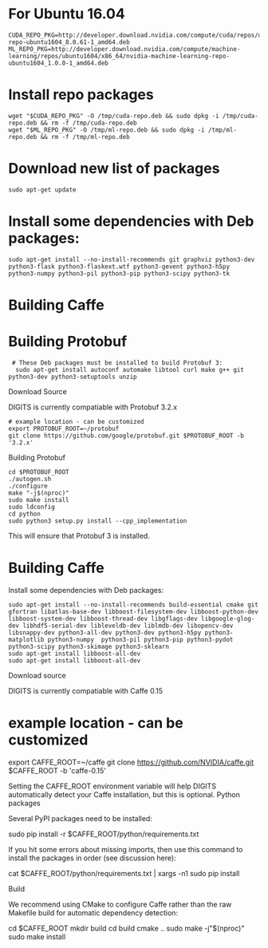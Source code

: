
# For Ubuntu 16.04
```
CUDA_REPO_PKG=http://developer.download.nvidia.com/compute/cuda/repos/ubuntu1604/x86_64/cuda-repo-ubuntu1604_8.0.61-1_amd64.deb
ML_REPO_PKG=http://developer.download.nvidia.com/compute/machine-learning/repos/ubuntu1604/x86_64/nvidia-machine-learning-repo-ubuntu1604_1.0.0-1_amd64.deb
```
# Install repo packages
```
wget "$CUDA_REPO_PKG" -O /tmp/cuda-repo.deb && sudo dpkg -i /tmp/cuda-repo.deb && rm -f /tmp/cuda-repo.deb
wget "$ML_REPO_PKG" -O /tmp/ml-repo.deb && sudo dpkg -i /tmp/ml-repo.deb && rm -f /tmp/ml-repo.deb
```
# Download new list of packages
```
sudo apt-get update
```
# Install some dependencies with Deb packages:
```
sudo apt-get install --no-install-recommends git graphviz python3-dev python3-flask python3-flaskext.wtf python3-gevent python3-h5py python3-numpy python3-pil python3-pip python3-scipy python3-tk
```
# Building Caffe

# Building Protobuf
```
 # These Deb packages must be installed to build Protobuf 3: 
  sudo apt-get install autoconf automake libtool curl make g++ git python3-dev python3-setuptools unzip
```  
Download Source

DIGITS is currently compatiable with Protobuf 3.2.x

```
# example location - can be customized
export PROTOBUF_ROOT=~/protobuf
git clone https://github.com/google/protobuf.git $PROTOBUF_ROOT -b '3.2.x'
```
Building Protobuf
```
cd $PROTOBUF_ROOT
./autogen.sh
./configure
make "-j$(nproc)"
sudo make install
sudo ldconfig
cd python
sudo python3 setup.py install --cpp_implementation
```
This will ensure that Protobuf 3 is installed.
# Building Caffe
Install some dependencies with Deb packages:
```
sudo apt-get install --no-install-recommends build-essential cmake git gfortran libatlas-base-dev libboost-filesystem-dev libboost-python-dev libboost-system-dev libboost-thread-dev libgflags-dev libgoogle-glog-dev libhdf5-serial-dev libleveldb-dev liblmdb-dev libopencv-dev libsnappy-dev python3-all-dev python3-dev python3-h5py python3-matplotlib python3-numpy  python3-pil python3-pip python3-pydot python3-scipy python3-skimage python3-sklearn
sudo apt-get install libboost-all-dev
sudo apt-get install libboost-all-dev
```

Download source

DIGITS is currently compatiable with Caffe 0.15

# example location - can be customized
export CAFFE_ROOT=~/caffe
git clone https://github.com/NVIDIA/caffe.git $CAFFE_ROOT -b 'caffe-0.15'

Setting the CAFFE_ROOT environment variable will help DIGITS automatically detect your Caffe installation, but this is optional.
Python packages

Several PyPI packages need to be installed:

sudo pip install -r $CAFFE_ROOT/python/requirements.txt

If you hit some errors about missing imports, then use this command to install the packages in order (see discussion here):

cat $CAFFE_ROOT/python/requirements.txt | xargs -n1 sudo pip install

Build

We recommend using CMake to configure Caffe rather than the raw Makefile build for automatic dependency detection:

cd $CAFFE_ROOT
mkdir build
cd build
cmake ..
sudo make -j"$(nproc)"
sudo make install
